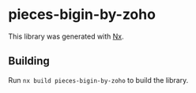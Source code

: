 # pieces-bigin-by-zoho

This library was generated with [Nx](https://nx.dev).

## Building

Run `nx build pieces-bigin-by-zoho` to build the library.

